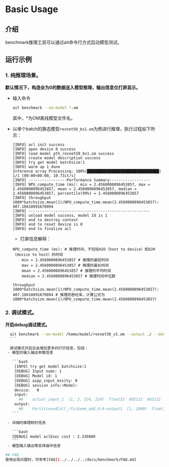 # Basic Usage


## 介绍
benchmark推理工具可以通过ait命令行方式启动模型测试。


## 运行示例
### 1. 纯推理场景。
**默认情况下，构造全为0的数据送入模型推理，输出信息仅打屏显示。**
- 输入命令

    ```bash
    ait benchmark --om-model *.om
    ```

  其中，*为OM离线模型文件名。
- 以单个batch的静态模型`resnet50_bs1.om`为例进行推理，执行过程如下所示：
    
    ```
    [INFO] acl init success
    [INFO] open device 0 success
    [INFO] load model pth_resnet50_bs1.om success
    [INFO] create model description success
    [INFO] try get model batchsize:1
    [INFO] warm up 1 done
    Inference array Processing: 100%|████████████████████████████████| 1/1 [00:00<00:00, 10.73it/s]
    [INFO] -----------------Performance Summary------------------
    [INFO] NPU_compute_time (ms): min = 2.4560000896453857, max = 2.4560000896453857, mean = 2.4560000896453857, median = 2.4560000896453857, percentile(99%) = 2.4560000896453857
    [INFO] throughput 1000*batchsize.mean(1)/NPU_compute_time.mean(2.4560000896453857): 407.16610891670894
    [INFO] ------------------------------------------------------
    [INFO] unload model success, model Id is 1
    [INFO] end to destroy context
    [INFO] end to reset device is 0
    [INFO] end to finalize acl
    ```
  - 打屏信息解释：
  ```
  NPU_compute_time (ms): # 推理时间，不包括H2D（host to device）和D2H（device to host）的时间
      min = 2.4560000896453857 # 推理的最短时间 
      max = 2.4560000896453857 # 推理的最长时间
      mean = 2.4560000896453857 # 推理的平均时间
      median = 2.4560000896453857 # 推理时间中位数
  ```
  ```
  throughput 1000*batchsize.mean(1)/NPU_compute_time.mean(2.4560000896453857): 407.16610891670894 # 推理的吞吐率，计算公式为1000*batchsize.mean(1)/NPU_compute_time.mean(2.4560000896453857)
  ```

### 2. 调试模式。
  **开启debug调试模式。**

  ```bash
    ait benchmark --om-model /home/model/resnet50_v1.om --output ./ --debug 1
    ```

    调试模式开启后会增加更多的打印信息，包括：
   - 模型的输入输出参数信息

     ```bash
      [INFO] try get model batchsize:1
      [DEBUG] Input nums: 1
      [DEBUG] Model id: 1
      [DEBUG] aipp_input_exsity: 0
      [DEBUG] session info:<Model>
      device:	0
      input:
        #0    actual_input_1  (1, 3, 224, 224)  float32  602112  602112
      output:
        #0    PartitionedCall_/fc/Gemm_add_4:0:output1  (1, 1000)  float32  4000  4000
     ```

   - 详细的推理耗时信息

     ```bash
     [DEBUG] model aclExec cost : 2.336000
     ```
   - 模型输入输出等具体操作信息

## FAQ
使用出现问题时，可参考[FAQ](../../../../docs/benchmark/FAQ.md)